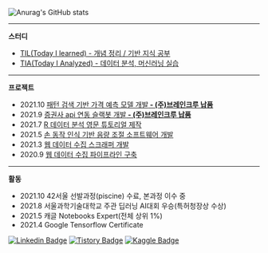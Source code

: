 ![Anurag's GitHub stats](https://github-readme-stats.vercel.app/api?username=seungson&show_icons=true&theme=merko)

---
**스터디**
- [TIL(Today I learned) - 개념 정리 / 기반 지식 공부](https://github.com/seungson/TIL) 
- [TIA(Today I Analyzed) - 데이터 분석, 머신러닝 실습](https://github.com/seungson/TIA) 

---
**프로젝트**
- 2021.10 [패턴 검색 기반 가격 예측 모델 개발<b> - (주)브레인크루 납품</b>](https://github.com/seungson/SPF)
- 2021.9 [증권사 api 연동 슬랙봇 개발<b> - (주)브레인크루 납품</b>](https://github.com/seungson/kiwoom)
- 2021.7 [R 데이터 분석 영문 튜토리얼 제작](https://github.com/seungson/rbook)
- 2021.5 [손 동작 인식 기반 음량 조절 소프트웨어 개발](https://github.com/seungson/RealTime_Gesture_VolumeControl)
- 2021.3 [웹 데이터 수집 스크래퍼 개발](https://github.com/seungson/KR_Tech_Edu_WebScraper)
- 2020.9 [웹 데이터 수집 파이프라인 구축](https://github.com/seungson/Tech-Trends-2020)

---
**활동**
- 2021.10 42서울 선발과정(piscine) 수료, 본과정 이수 중
- 2021.8 서울과학기술대학교 주관 딥러닝 AI대회 우승(특허청장상 수상)
- 2021.5 캐글 Notebooks Expert(전체 상위 1%) 
- 2021.4 Google Tensorflow Certificate

[![Linkedin Badge](https://img.shields.io/badge/-LinkedIn-007DC1?style=rounde&logo=Linkedin&link=https://www.linkedin.com/in/seungwonsong/)](https://www.linkedin.com/in/seungwonsong/)
[![Tistory Badge](http://img.shields.io/badge/-Tistory-FF5E5B?style=round&logo=Telegraph&link=https://songseungwon.tistory.com)](https://songseungwon.tistory.com)
[![Kaggle Badge](https://img.shields.io/badge/-Kaggle-20BEFF?style=round&logo=Keras&logoColor=white&link=https://www.kaggle.com/songseungwon)](https://www.kaggle.com/songseungwon)
